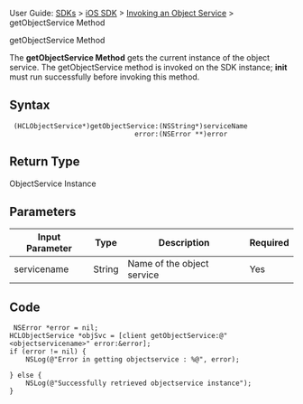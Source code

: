                               

User Guide: [SDKs](../Foundry_SDKs.md) > [iOS SDK](Installing.md) > [Invoking an Object Service](Invoking_an_Object_Service.md) > getObjectService Method

getObjectService Method

The **getObjectService Method** gets the current instance of the object service. The getObjectService method is invoked on the SDK instance; **init** must run successfully before invoking this method.

Syntax
------

```
 (HCLObjectService*)getObjectService:(NSString*)serviceName
                               error:(NSError **)error

```

Return Type
-----------

ObjectService Instance

Parameters
----------

  
| Input Parameter | Type | Description | Required |
| --- | --- | --- | --- |
| servicename | String | Name of the object service | Yes |

Code
----

```
 NSError *error = nil;
HCLObjectService *objSvc = [client getObjectService:@"<objectservicename>" error:&error];
if (error != nil) {
    NSLog(@"Error in getting objectservice : %@", error);

} else {
    NSLog(@"Successfully retrieved objectservice instance");
}
```
